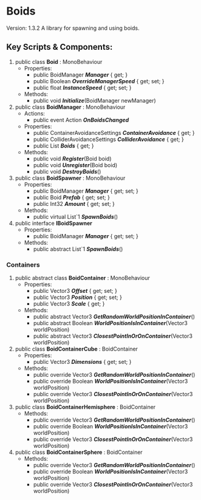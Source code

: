# Boids
Version: 1.3.2
A library for spawning and using boids.

## Key Scripts & Components:
1. public class **Boid** : MonoBehaviour
   * Properties: 
      * public BoidManager ***Manager***  { get; }
      * public Boolean ***OverrideManagerSpeed***  { get; set; }
      * public float ***InstanceSpeed***  { get; set; }
   * Methods: 
      * public void ***Initialize***(BoidManager newManager)
1. public class **BoidManager** : MonoBehaviour
   * Actions: 
      * public event Action ***OnBoidsChanged*** 
   * Properties: 
      * public ContainerAvoidanceSettings ***ContainerAvoidance***  { get; }
      * public ColliderAvoidanceSettings ***ColliderAvoidance***  { get; }
      * public List<Boid> ***Boids***  { get; }
   * Methods: 
      * public void ***Register***(Boid boid)
      * public void ***Unregister***(Boid boid)
      * public void ***DestroyBoids***()
1. public class **BoidSpawner** : MonoBehaviour
   * Properties: 
      * public BoidManager ***Manager***  { get; set; }
      * public Boid ***Prefab***  { get; set; }
      * public Int32 ***Amount***  { get; set; }
   * Methods: 
      * public virtual List`1 ***SpawnBoids***()
1. public interface **IBoidSpawner**
   * Properties: 
      * public BoidManager ***Manager***  { get; set; }
   * Methods: 
      * public abstract List`1 ***SpawnBoids***()
### Containers
1. public abstract class **BoidContainer** : MonoBehaviour
   * Properties: 
      * public Vector3 ***Offset***  { get; set; }
      * public Vector3 ***Position***  { get; set; }
      * public Vector3 ***Scale***  { get; }
   * Methods: 
      * public abstract Vector3 ***GetRandomWorldPositionInContainer***()
      * public abstract Boolean ***WorldPositionIsInContainer***(Vector3 worldPosition)
      * public abstract Vector3 ***ClosestPointInOrOnContainer***(Vector3 worldPosition)
1. public class **BoidContainerCube** : BoidContainer
   * Properties: 
      * public Vector3 ***Dimensions***  { get; set; }
   * Methods: 
      * public override Vector3 ***GetRandomWorldPositionInContainer***()
      * public override Boolean ***WorldPositionIsInContainer***(Vector3 worldPosition)
      * public override Vector3 ***ClosestPointInOrOnContainer***(Vector3 worldPosition)
1. public class **BoidContainerHemisphere** : BoidContainer
   * Methods: 
      * public override Vector3 ***GetRandomWorldPositionInContainer***()
      * public override Boolean ***WorldPositionIsInContainer***(Vector3 worldPosition)
      * public override Vector3 ***ClosestPointInOrOnContainer***(Vector3 worldPosition)
1. public class **BoidContainerSphere** : BoidContainer
   * Methods: 
      * public override Vector3 ***GetRandomWorldPositionInContainer***()
      * public override Boolean ***WorldPositionIsInContainer***(Vector3 worldPosition)
      * public override Vector3 ***ClosestPointInOrOnContainer***(Vector3 worldPosition)
